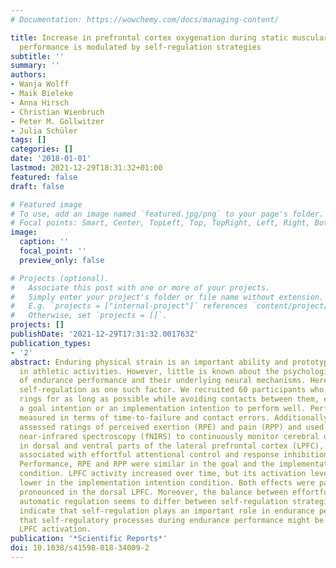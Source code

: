 ```yaml
---
# Documentation: https://wowchemy.com/docs/managing-content/

title: Increase in prefrontal cortex oxygenation during static muscular endurance
  performance is modulated by self-regulation strategies
subtitle: ''
summary: ''
authors:
- Wanja Wolff
- Maik Bieleke
- Anna Hirsch
- Christian Wienbruch
- Peter M. Gollwitzer
- Julia Schüler
tags: []
categories: []
date: '2018-01-01'
lastmod: 2021-12-29T18:31:32+01:00
featured: false
draft: false

# Featured image
# To use, add an image named `featured.jpg/png` to your page's folder.
# Focal points: Smart, Center, TopLeft, Top, TopRight, Left, Right, BottomLeft, Bottom, BottomRight.
image:
  caption: ''
  focal_point: ''
  preview_only: false

# Projects (optional).
#   Associate this post with one or more of your projects.
#   Simply enter your project's folder or file name without extension.
#   E.g. `projects = ["internal-project"]` references `content/project/deep-learning/index.md`.
#   Otherwise, set `projects = []`.
projects: []
publishDate: '2021-12-29T17:31:32.001763Z'
publication_types:
- '2'
abstract: Enduring physical strain is an important ability and prototypically required
  in athletic activities. However, little is known about the psychological determinants
  of endurance performance and their underlying neural mechanisms. Here, we investigated
  self-regulation as one such factor. We recruited 60 participants who hold intertwined
  rings for as long as possible while avoiding contacts between them, either with
  a goal intention or an implementation intention to perform well. Performance was
  measured in terms of time-to-failure and contact errors. Additionally, we repeatedly
  assessed ratings of perceived exertion (RPE) and pain (RPP) and used functional
  near-infrared spectroscopy (fNIRS) to continuously monitor cerebral oxygenation
  in dorsal and ventral parts of the lateral prefrontal cortex (LPFC), brain regions
  associated with effortful attentional control and response inhibition, respectively.
  Performance, RPE and RPP were similar in the goal and the implementation intention
  condition. LPFC activity increased over time, but its activation level was generally
  lower in the implementation intention condition. Both effects were particularly
  pronounced in the dorsal LPFC. Moreover, the balance between effortful and more
  automatic regulation seems to differ between self-regulation strategies. Our results
  indicate that self-regulation plays an important role in endurance performance and
  that self-regulatory processes during endurance performance might be reflected in
  LPFC activation.
publication: '*Scientific Reports*'
doi: 10.1038/s41598-018-34009-2
---
```

